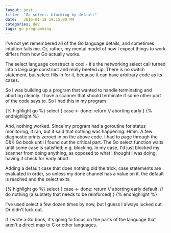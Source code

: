 ```yaml
---
layout: post
title:  "Go select: blocking by default"
date:   2016-01-18 19:15:00 PM
categories: dev
tags: go programming
---
```


I've not yet remembered all of the Go language details, and sometimes intuition fails me. Or, rather, my
mental model of how I expect things to work differs from how Go actually works.

The select language construct is cool - it's the networking select call turned into a language construct
and really beefed up. There is no switch statement, but select fills in for it, because it can have
arbitrary code as its cases.

So I was building up a program that wanted to handle terminating and aborting cleanly. I have a scanner
that should terminate if some other part of the code says to. So I had this in my program

{% highlight go %}
select {
case <- done:
    return // aborting early
}
{% endhighlight %}

And, nothing worked. Since my program had a goroutine for status monitoring, it ran, but it said that
nothing was happening. Hmm. A few diagnostic prints zeroed in on the above code. I had to page through
the D&K Go book until I found out the critical part. The Go select function waits until some case is
satisfied; e.g. blocking. In my case, I'd just blocked my scanner from doing anything, as opposed to
what I thought I was doing, having it check for early abort.

Adding a default case that does nothing did the trick; case statements are evaluated in order, so unless
my done channel has a value on it, the default is reached and the select exits.

{% highlight go %}
select {
case <- done:
    return // aborting early
default:
    // do nothing (a subtlety that needs to be reinforced)
}
{% endhighlight %}

I've used select a few dozen times by now, but I guess I always lucked out. Or didn't luck out.

If I write a Go book, it's going to focus on the parts of the language that aren't a direct map to C
or other languages.
